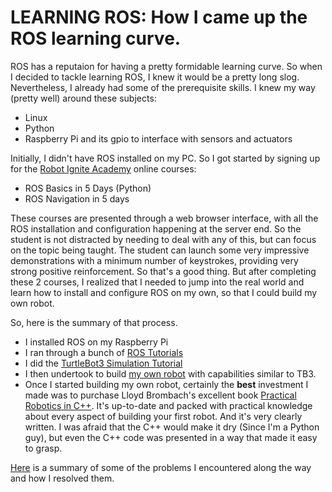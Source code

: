 # LEARNING ROS: How I came up the ROS learning curve.
ROS has a reputaion for having a pretty formidable learning curve. So when I decided to tackle learning ROS, I knew it would be a pretty long slog. Nevertheless, I already had some of the prerequisite skills. I knew my way (pretty well) around these subjects:
* Linux
* Python
* Raspberry Pi and its gpio to interface with sensors and actuators

Initially, I didn't have ROS installed on my PC. So I got started by signing up for the [Robot Ignite Academy](https://www.theconstructsim.com) online courses:
* ROS Basics in 5 Days (Python)
* ROS Navigation in 5 days

These courses are presented through a web browser interface, with all the ROS installation and configuration happening at the server end. So the student is not distracted by needing to deal with any of this, but can focus on the topic being taught. The student can launch some very impressive demonstrations with a minimum number of keystrokes, providing very strong positive reinforcement. So that's a good thing. But after completing these 2 courses, I realized that I needed to jump into the real world and learn how to install and configure ROS on my own, so that I could build my own robot.

So, here is the summary of that process.

* I installed ROS on my Raspberry Pi
* I ran through a bunch of [ROS Tutorials](http://wiki.ros.org/ROS/Tutorials)
* I did the [TurtleBot3 Simulation Tutorial](https://emanual.robotis.com/docs/en/platform/turtlebot3/simulation/)
* I then undertook to build [my own robot](https://github.com/dblanding/diy-ROS-robot) with capabilities similar to TB3.
* Once I started building my own robot, certainly the **best** investment I made was to purchase Lloyd Brombach's excellent book [Practical Robotics in C++](https://www.amazon.com/Practical-Robotics-Program-Autonomous-Raspberry-ebook/dp/B08VDP2ZP5). It's up-to-date and packed with practical knowledge about every aspect of building your first robot. And it's very clearly written. I was afraid that the C++ would make it dry (Since I'm a Python guy), but even the C++ code was presented in a way that made it easy to grasp.

[Here](sticky-spots.md) is a summary of some of the problems I encountered along the way and how I resolved them.

